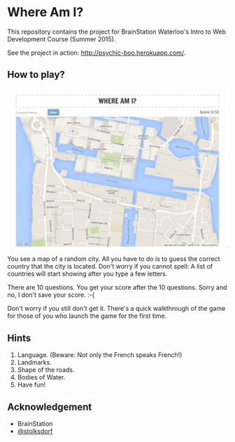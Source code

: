 # Where Am I?

This repository contains the project for BrainStation Waterloo's
Intro to Web Development Course (Summer 2015).

See the project in action: http://psychic-boo.herokuapp.com/.

## How to play?
![Screenshhot](https://raw.githubusercontent.com/clarmso/psychic-boo/master/Mockups/Screen%20Shot%202015-11-11%20at%209.08.59%20PM.png)

You see a map of a random city.  All you have to do is to guess the correct country that the city is located.  Don't worry if you cannot spell: A list of countries will start showing after you type a few letters.

There are 10 questions.  You get your score after the 10 questions.  Sorry and no, I don't save your score. :-(

Don't worry if you still don't get it.  There's a quick walkthrough of the game for those of you who launch the game for the first time.

## Hints
1. Language. (Beware: Not only the French speaks French!)
2. Landmarks.
3. Shape of the roads.
4. Bodies of Water.
5. Have fun!

## Acknowledgement
* BrainStation
* [@stolksdorf](https://github.com/stolksdorf/)
